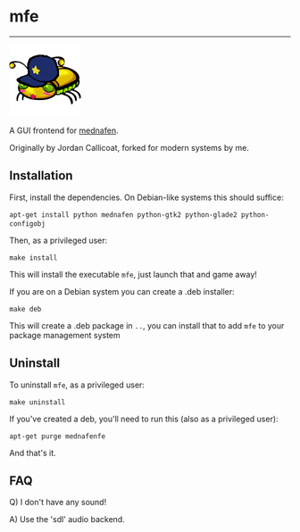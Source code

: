 # mfe
----

![mfe logo](resources/mfe.png)

A GUI frontend for [mednafen](http://mednafen.sourceforge.net/).

Originally by Jordan Callicoat,
forked for modern systems by me.

## Installation

First, install the dependencies. On Debian-like systems this should suffice:

    apt-get install python mednafen python-gtk2 python-glade2 python-configobj

Then, as a privileged user:

    make install

This will install the executable `mfe`, just launch that and game away!

If you are on a Debian system you can create a .deb installer:

    make deb

This will create a .deb package in `..`, you can install that to add `mfe` to your package management system

## Uninstall

To uninstall `mfe`, as a privileged user:

    make uninstall

If you've created a deb, you'll need to run this (also as a privileged user):

    apt-get purge mednafenfe

And that's it.

## FAQ

Q) I don't have any sound!

A) Use the 'sdl' audio backend.
